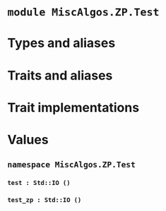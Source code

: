 # `module MiscAlgos.ZP.Test`

# Types and aliases

# Traits and aliases

# Trait implementations

# Values

## `namespace MiscAlgos.ZP.Test`

### `test : Std::IO ()`

### `test_zp : Std::IO ()`